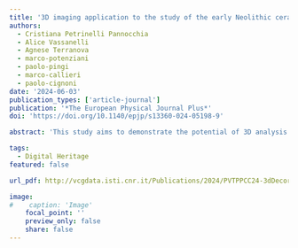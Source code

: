 ```yaml
---
title: '3D imaging application to the study of the early Neolithic ceramic complex: the decorated pottery of Rio Tana (Abruzzi, Italy)'
authors:
  - Cristiana Petrinelli Pannocchia
  - Alice Vassanelli
  - Agnese Terranova
  - marco-potenziani
  - paolo-pingi
  - marco-callieri
  - paolo-cignoni
date: '2024-06-03'
publication_types: ['article-journal']
publication: '*The European Physical Journal Plus*'
doi: 'https://doi.org/10.1140/epjp/s13360-024-05198-9'

abstract: 'This study aims to demonstrate the potential of 3D analysis in the study of prehistoric ceramic complexes. Due to the production systems used, prehistoric pottery decorations can vary significantly. Examining the frequency of various decorative methods used at different sites may help identify areas potentially connected to specific traditional elements. However, this is usually a cumbersome and time-consuming task. 3D digital methodologies can bring several advantages in the interpretation of ceramic decoration, providing new tools that can improve analytical skills, speed up the decision process, and support the researcher’s conclusions. This work focuses on the application of these methodologies to the study of decorated ceramics from the Neolithic site of Rio Tana (Abruzzo, central Italy): firstly, a pottery complex from this site has been 3D digitised; then, an interactive and web-based 3D visualisation system has been developed to enable access and study of these digital data. By comparing archaeological data with experimental data, in parallel with the analysis of 3D models’ surfaces, it has been possible to better define the technique employed and quickly identify the type of tool used to create the ceramic decorations. Furthermore, the web-based system made it possible to share and disseminate the digital dataset with the community, creating the conditions to make it easier to compare the frequency of different decoration methods and tools used at Rio Tana with other sites.'

tags:
  - Digital Heritage
featured: false

url_pdf: http://vcgdata.isti.cnr.it/Publications/2024/PVTPPCC24-3dDecoratedPottery/Petrinelli_Pannocchia_et_al-2024-The_European_Physical_Journal_Plus.pdf

image:
#    caption: 'Image'
    focal_point: ''
    preview_only: false
    share: false
---
```

